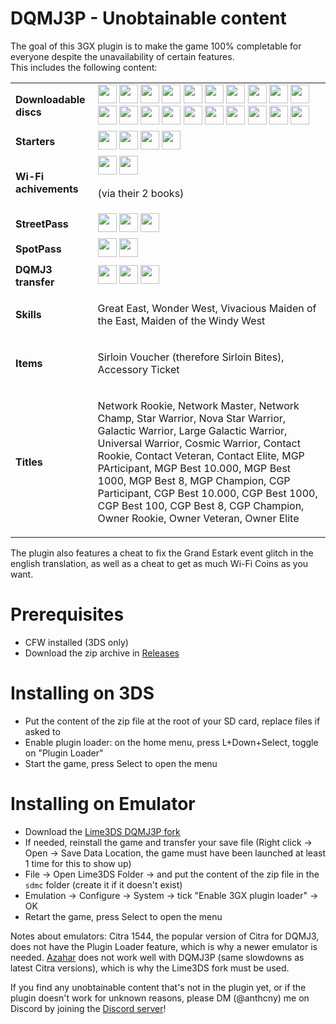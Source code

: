 # DQMJ3P - Unobtainable content
The goal of this 3GX plugin is to make the game 100% completable for everyone despite the unavailability of certain features.<br>
This includes the following content:<br>

<table>
  <tr style="height:30px;">
    <td><strong>Downloadable discs</strong></td>
    <td>
      <img src="https://i.postimg.cc/J7pyV5KT/Premium-Slime.png" width="30" height="30">
      <img src="https://i.postimg.cc/BZzqBYmG/Slider-Girl.png" width="30" height="30">
      <img src="https://i.postimg.cc/fb5stBVp/Slider-Hero.png" width="30" height="30">
      <img src="https://i.postimg.cc/8cfgYGZg/Slydark-the-Reaper.png" width="30" height="30">
      <img src="https://i.postimg.cc/CxxpybP4/Gomechan.png" width="30" height="30">
      <img src="https://i.postimg.cc/fRrF6p0w/Dimentional-Dragon.png" width="30" height="30">
      <img src="https://i.postimg.cc/wTWbmZ2h/Arcion-the-Divine-Horse.png" width="30" height="30">
      <img src="https://i.postimg.cc/NfPpMTGD/Conklave-I-and-II.png" width="30" height="30">
      <img src="https://i.postimg.cc/HxHtK93Y/Conklave-III.png" width="30" height="30">
      <img src="https://i.postimg.cc/QCYkFGDC/Conklave-IV.png" width="30" height="30">
      <img src="https://i.postimg.cc/N0861rtW/Conklave-VIII.png" width="30" height="30">
      <img src="https://i.postimg.cc/15J5NmbJ/Management-Terminal-Q484.png" width="30" height="30">
      <img src="https://i.postimg.cc/5y9Wxv91/Tycho.png" width="30" height="30">
      <img src="https://i.postimg.cc/8CdYj50C/Kukri.png" width="30" height="30">
      <img src="https://i.postimg.cc/QCCY4qxB/God.png" width="30" height="30">
      <img src="https://i.postimg.cc/GmG75trj/Leokid.png" width="30" height="30">
      <img src="https://i.postimg.cc/hPF3bVRG/Demon-Warrior-Lugius.png" width="30" height="30">
      <img src="https://i.postimg.cc/wTd0sHDy/Demon-Warrior-Vera.png" width="30" height="30">
      <img src="https://i.postimg.cc/t4B5fxwW/Demon-King-Omd-Lex.png" width="30" height="30">
      <img src="https://i.postimg.cc/fRSyn4gC/Ardalara.png" width="30" height="30">
    </td>
  </tr>
  <tr style="height:30px;">
    <td><strong>Starters</strong></td>
    <td>
      <img src="https://i.postimg.cc/6pFKdycL/Starkers.png" width="30" height="30">
      <img src="https://i.postimg.cc/nrTZ72SC/Zoma-s-Devil.png" width="30" height="30">
      <img src="https://i.postimg.cc/4dT8Gg4T/Poon.png" width="30" height="30">
      <img src="https://i.postimg.cc/c4VL093c/Slider-Kids.png" width="30" height="30">
    </td>
  </tr>
  <tr style="height:30px;">
    <td><strong>Wi-Fi achivements</strong></td>
    <td>
      <img src="https://i.postimg.cc/MTpw9ZYG/fluffy.png" width="30" height="30">
      <img src="https://i.postimg.cc/rybT9kR8/scruffy.png" width="30" height="30">
      <p>(via their 2 books)</p>
    </td>
  </tr>
  <tr style="height:30px;">
    <td><strong>StreetPass</strong></td>
    <td>
      <img src="https://i.postimg.cc/ydXLYbW3/Bevingo-Satan.png" width="30" height="30">
      <img src="https://i.postimg.cc/gJYv4kkr/Sagittar.png" width="30" height="30">
      <img src="https://i.postimg.cc/mZP0Sbcm/Robbin-Ladies.png" width="30" height="30">
    </td>
  </tr>
  <tr style="height:30px;">
    <td><strong>SpotPass</strong></td>
    <td>
      <img src="https://i.postimg.cc/9QY0bP4t/King-Healslime.png" width="30" height="30">
      <img src="https://i.postimg.cc/FR59Q7Js/Dark-Lord-Valaat.png" width="30" height="30">
    </td>
  </tr>
  <tr style="height:30px;">
    <td><strong>DQMJ3 transfer</strong></td>
    <td>
      <img src="https://i.postimg.cc/MHg5s2F4/J3-Rebel-Axel.png" width="30" height="30">
      <img src="https://i.postimg.cc/MKjdnHc8/J3-Rebel-Wing.png" width="30" height="30">
      <img src="https://i.postimg.cc/C1Qs1pS1/J3-Rebel-Marine.png" width="30" height="30">
    </td>
  </tr>
  <tr style="height:30px;">
    <td><strong>Skills</strong></td>
    <td>
      <p>Great East, Wonder West, Vivacious Maiden of the East, Maiden of the Windy West</p>
    </td>
  </tr>
  <tr style="height:30px;">
    <td><strong>Items</strong></td>
    <td>
      <p>Sirloin Voucher (therefore Sirloin Bites), Accessory Ticket</p>
    </td>
  </tr>
  <tr style="height:30px;">
    <td><strong>Titles</strong></td>
    <td>
      <p>Network Rookie, Network Master, Network Champ, Star Warrior, Nova Star Warrior, Galactic Warrior, Large Galactic Warrior, Universal Warrior, Cosmic Warrior, Contact Rookie, Contact Veteran, Contact Elite, MGP PArticipant, MGP Best 10.000, MGP Best 1000, MGP Best 8, MGP Champion, CGP Participant, CGP Best 10.000, CGP Best 1000, CGP Best 100, CGP Best 8, CGP Champion, Owner Rookie, Owner Veteran, Owner Elite</p>
    </td>
  </tr>
</table>
The plugin also features a cheat to fix the Grand Estark event glitch in the english translation, as well as a cheat to get as much Wi-Fi Coins as you want.

# Prerequisites
- CFW installed (3DS only)
- Download the zip archive in [Releases](https://github.com/Anthcny144/DQMJ3P-unobtainable-monsters/releases)

# Installing on 3DS
- Put the content of the zip file at the root of your SD card, replace files if asked to
- Enable plugin loader: on the home menu, press L+Down+Select, toggle on "Plugin Loader"
- Start the game, press Select to open the menu

# Installing on Emulator
- Download the [Lime3DS DQMJ3P fork](https://github.com/Lurpigi/lime3ds-dqmj3p/releases)
- If needed, reinstall the game and transfer your save file (Right click -> Open -> Save Data Location, the game must have been launched at least 1 time for this to show up)
- File -> Open Lime3DS Folder -> and put the content of the zip file in the `sdmc` folder (create it if it doesn't exist)
- Emulation -> Configure -> System -> tick "Enable 3GX plugin loader" -> OK
- Retart the game, press Select to open the menu

Notes about emulators: Citra 1544, the popular version of Citra for DQMJ3, does not have the Plugin Loader feature, which is why a newer emulator is needed. [Azahar](https://azahar-emu.org) does not work well with DQMJ3P (same slowdowns as latest Citra versions), which is why the Lime3DS fork must be used.<br>

If you find any unobtainable content that's not in the plugin yet, or if the plugin doesn't work for unknown reasons, please DM (@anthcny) me on Discord by joining the [Discord server](https://discord.com/invite/W5yRJpDd5e)!